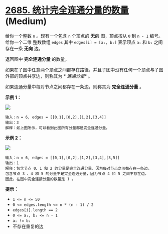 # [2685. 统计完全连通分量的数量][link] (Medium)

[link]: https://leetcode.cn/problems/count-the-number-of-complete-components/

给你一个整数 `n` 。现有一个包含 `n` 个顶点的 **无向** 图，顶点按从 `0` 到 `n - 1` 编号。给你一个二维
整数数组 `edges` 其中 `edges[i] = [aᵢ, bᵢ]` 表示顶点 `aᵢ` 和 `bᵢ` 之间存在一条 **无向** 边。

返回图中 **完全连通分量** 的数量。

如果在子图中任意两个顶点之间都存在路径，并且子图中没有任何一个顶点与子图外部的顶点共享边，则称其为 *
*连通分量** 。

如果连通分量中每对节点之间都存在一条边，则称其为 **完全连通分量** 。

**示例 1：**

**![](https://assets.leetcode.com/uploads/2023/04/11/screenshot-from-2023-04-11-23-31-23.png)**

```
输入：n = 6, edges = [[0,1],[0,2],[1,2],[3,4]]
输出：3
解释：如上图所示，可以看到此图所有分量都是完全连通分量。
```

**示例 2：**

**![](https://assets.leetcode.com/uploads/2023/04/11/screenshot-from-2023-04-11-23-32-00.png)**

```
输入：n = 6, edges = [[0,1],[0,2],[1,2],[3,4],[3,5]]
输出：1
解释：包含节点 0、1 和 2 的分量是完全连通分量，因为每对节点之间都存在一条边。
包含节点 3 、4 和 5 的分量不是完全连通分量，因为节点 4 和 5 之间不存在边。
因此，在图中完全连接分量的数量是 1 。
```

**提示：**

- `1 <= n <= 50`
- `0 <= edges.length <= n * (n - 1) / 2`
- `edges[i].length == 2`
- `0 <= aᵢ, bᵢ <= n - 1`
- `aᵢ != bᵢ`
- 不存在重复的边
